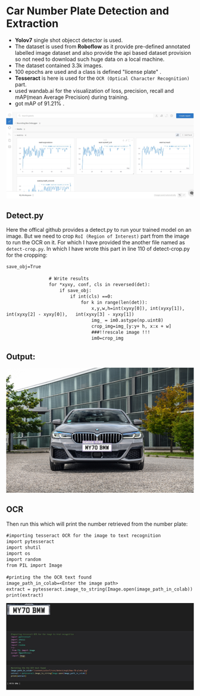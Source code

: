 # Car Number Plate Detection and Extraction

* **Yolov7** single shot objecct detector is used.
* The dataset is used from **Roboflow** as it provide pre-defined annotated labelled image dataset 
  and also provide the api based dataset provision so not need to download such huge data on a local machine.
* The dataset contained 3.3k images.
* 100 epochs are used and a class is defined "license plate" .
* **Tesseract** is here is used for the `OCR (Optical Character Recognition)` part.
* used wandab.ai for the visualization of loss, precision, recall and mAP(mean Average Precision) during training.
* got mAP of 91.21% .

<p align="center">
  <img src="metric.jpg" alt="Result" width="738">
</p>

## Detect.py
Here the offical github provides a detect.py to run your trained model on an image.
But we need to crop `RoI (Region of Interest)` part from the image to run the OCR on it.
For which I have provided the another file named as `detect-crop.py`.
In which I have wrote this part in line 110 of detect-crop.py for the cropping:
```
save_obj=True

                # Write results
                for *xyxy, conf, cls in reversed(det):
                    if save_obj:
                        if int(cls) ==0:
                            for k in range(len(det)):
                                x,y,w,h=int(xyxy[0]), int(xyxy[1]), int(xyxy[2] - xyxy[0]),   int(xyxy[3] - xyxy[1])
                                img_ = im0.astype(np.uint8)
                                crop_img=img_[y:y+ h, x:x + w]
                                ###!!rescale image !!!
                                im0=crop_img

```

## Output:
<p align="center">
  <img src="output.jpeg" alt="Result" width="738">
</p>

## OCR
Then run this which will print the number retrieved from the number plate:
```
#importing tesseract OCR for the image to text recognition
import pytesseract
import shutil
import os
import random
from PIL import Image

#printing the the OCR text found
image_path_in_colab=<Enter the image path>
extract = pytesseract.image_to_string(Image.open(image_path_in_colab))
print(extract)

```
<p align="center">
  <img src="OCR.jpg" alt="tesseract" width="738">
</p>
